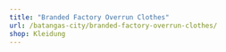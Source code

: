 ```yaml
---
title: "Branded Factory Overrun Clothes"
url: /batangas-city/branded-factory-overrun-clothes/
shop: Kleidung
---
```

